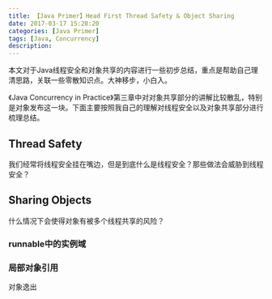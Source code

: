 ```yaml
---
title: 【Java Primer】Head First Thread Safety & Object Sharing
date: 2017-03-17 15:20:20
categories: [Java Primer]
tags: [Java, Concurrency]
description:
---
```


本文对于Java线程安全和对象共享的内容进行一些初步总结，重点是帮助自己理清思路，关联一些零散知识点。大神移步，小白入。

《Java Concurrency in Practice》第三章中对对象共享部分的讲解比较散乱，特别是对象发布这一块。下面主要按照我自己的理解对线程安全以及对象共享部分进行梳理总结。

<!-- more -->

## Thread Safety

我们经常将线程安全挂在嘴边，但是到底什么是线程安全？那些做法会威胁到线程安全？



## Sharing Objects 

什么情况下会使得对象有被多个线程共享的风险？

### runnable中的实例域

### 局部对象引用

对象逸出